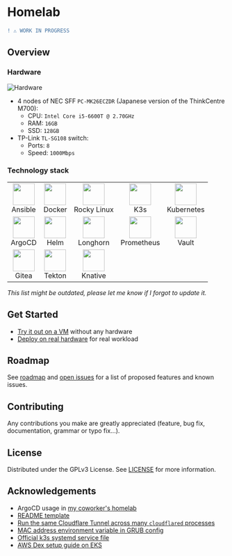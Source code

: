 # Homelab

```diff
! ⚠️ WORK IN PROGRESS
```

## Overview

### Hardware

![Hardware](https://user-images.githubusercontent.com/27996771/98970963-25137200-2543-11eb-8f2d-f9a2d45756ef.JPG)

- 4 nodes of NEC SFF `PC-MK26ECZDR` (Japanese version of the ThinkCentre M700):
  - CPU: `Intel Core i5-6600T @ 2.70GHz`
  - RAM: `16GB`
  - SSD: `128GB`
- TP-Link `TL-SG108` switch:
  - Ports: `8`
  - Speed: `1000Mbps`

### Technology stack

<table>
  <tr>
    <td align="center"><a><img src="https://simpleicons.org/icons/ansible.svg" width="50px;"/><br/>Ansible</td>
    <td align="center"><a><img src="https://www.docker.com/sites/default/files/d8/2019-07/Moby-logo.png" width="50px;"/><br/>Docker</td>
    <td align="center"><a><img src="https://avatars.githubusercontent.com/u/75713131?s=200&v=4" width="50px;"/><br/>Rocky Linux</td>
    <td align="center"><a><img src="https://cncf-branding.netlify.app/img/projects/k3s/icon/color/k3s-icon-color.svg" width="50px;"/><br/>K3s</td>
    <td align="center"><a><img src="https://cncf-branding.netlify.app/img/projects/kubernetes/icon/color/kubernetes-icon-color.svg" width="50px;"/><br/>Kubernetes</td>
  </tr>
  <tr>
    <td align="center"><a><img src="https://cncf-branding.netlify.app/img/projects/argo/icon/color/argo-icon-color.svg" width="50px;"/><br/>ArgoCD</td>
    <td align="center"><a><img src="https://cncf-branding.netlify.app/img/projects/helm/icon/color/helm-icon-color.svg" width="50px;"/><br/>Helm</td>
    <td align="center"><a><img src="https://cncf-branding.netlify.app/img/projects/longhorn/icon/color/longhorn-icon-color.svg" width="50px;"/><br/>Longhorn</td>
    <td align="center"><a><img src="https://cncf-branding.netlify.app/img/projects/prometheus/icon/color/prometheus-icon-color.svg" width="50px;"/><br/>Prometheus</td>
    <td align="center"><a><img src="https://simpleicons.org/icons/vault.svg" width="50px;"/><br/>Vault</td>
  </tr>
  <tr>
    <td align="center"><a><img src="https://upload.wikimedia.org/wikipedia/commons/b/bb/Gitea_Logo.svg" width="50px;"/><br/>Gitea</td>
    <td align="center"><a><img src="https://avatars.githubusercontent.com/u/47602533?s=200&v=4" width="50px;"/><br/>Tekton</td>
    <td align="center"><a><img src="https://knative.dev/docs/images/logo/rgb/knative-logo-rgb.png" width="50px;"/><br/>Knative</td>
  </tr>
</table>

_This list might be outdated, please let me know if I forgot to update it._

## Get Started

- [Try it out on a VM](https://docs.khuedoan.com/homelab) without any hardware
- [Deploy on real hardware](https://docs.khuedoan.com/homelab) for real workload

## Roadmap

See [roadmap](https://docs.khuedoan.com/homelab/roadmap.html) and [open issues](https://github.com/khuedoan/homelab/issues) for a list of proposed features and known issues.

## Contributing

Any contributions you make are greatly appreciated (feature, bug fix, documentation, grammar or typo fix...).

## License

Distributed under the GPLv3 License. See [LICENSE](./LICENSE.md) for more information.

## Acknowledgements

- ArgoCD usage in [my coworker's homelab](https://github.com/locmai/humble)
- [README template](https://github.com/othneildrew/Best-README-Template)
- [Run the same Cloudflare Tunnel across many `cloudflared` processes](https://developers.cloudflare.com/cloudflare-one/tutorials/many-cfd-one-tunnel)
- [MAC address environment variable in GRUB config](https://askubuntu.com/questions/1272400/how-do-i-automate-network-installation-of-many-ubuntu-18-04-systems-with-efi-and)
- [Official k3s systemd service file](https://github.com/k3s-io/k3s/blob/master/k3s.service)
- [AWS Dex setup guide on EKS](https://aws.amazon.com/blogs/containers/using-dex-dex-k8s-authenticator-to-authenticate-to-amazon-eks/)

